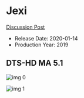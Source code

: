 # Jexi

[Discussion Post](https://www.avsforum.com/threads/bass-eq-for-filtered-movies.2995212/post-59115024)

* Release Date: 2020-01-14
* Production Year: 2019

## DTS-HD MA 5.1

![img 0](https://i.imgur.com/TlKaLok.jpg)

![img 1](https://i.imgur.com/5t0pgJ9.png)

